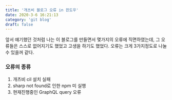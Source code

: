```yaml
---
title: '개츠비 블로그 오류 in 윈도우'
date: 2020-3-6 16:21:13
category: 'git blog'
draft: false
---
```


앞서 얘기했던 것처럼 나는 이 블로그를 만들면서 몇가지의 오류에 직면하였는데,
그 오류들은 스스로 없어지기도 했었고 
고생을 하기도 했었다. 
오류는 크게 3가지정도로 나눌수 있을꺼 같다.

### 오류의 종류

1. 개츠비 cil 설치 실패
2. sharp not found로 인한 npm 미 실행
3. 현재진행중인 GraphQL query 오류




